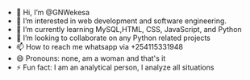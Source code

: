 - 👋 Hi, I’m @GNWekesa
- 👀 I’m interested in web development and software engineering.
- 🌱 I’m currently learning MySQL,HTML, CSS, JavaScript, and Python
- 💞️ I’m looking to collaborate on any Python related projects
- 📫 How to reach me whatsapp via +254115331948
- 😄 Pronouns: none, am a woman and that's it
- ⚡ Fun fact: I am an analytical person, I analyze all situations

<!---
GNWekesa/GNWekesa is a ✨ special ✨ repository because its `README.md` (this file) appears on your GitHub profile.
You can click the Preview link to take a look at your changes.
--->
